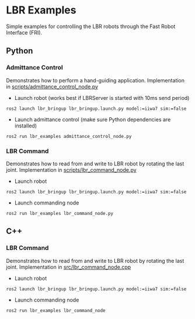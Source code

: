 # LBR Examples
Simple examples for controlling the LBR robots through the Fast Robot Interface (FRI).

## Python
### Admittance Control
Demonstrates how to perform a hand-guiding application. Implementation in [scripts/admittance_control_node.py](scripts/admittance_control_node.py)
- Launch robot (works best if LBRServer is started with 10ms send period)
```shell
ros2 launch lbr_bringup lbr_bringup.launch.py model:=iiwa7 sim:=false
```
- Launch admittance control (make sure Python dependencies are installed)
```shell
ros2 run lbr_examples admittance_control_node.py
```

### LBR Command
Demonstrates how to read from and write to LBR robot by rotating the last joint. Implementation in [scripts/lbr_command_node.py](scripts/lbr_command_node.py)
- Launch robot
```shell
ros2 launch lbr_bringup lbr_bringup.launch.py model:=iiwa7 sim:=false
```
- Launch commanding node
```shell
ros2 run lbr_examples lbr_command_node.py
```

## C++
### LBR Command
Demonstrates how to read from and write to LBR robot by rotating the last joint. Implementation in [src/lbr_command_node.cpp](src/lbr_command_node.cpp)
- Launch robot
```shell
ros2 launch lbr_bringup lbr_bringup.launch.py model:=iiwa7 sim:=false
```
- Launch commanding node
```shell
ros2 run lbr_examples lbr_command_node
```
